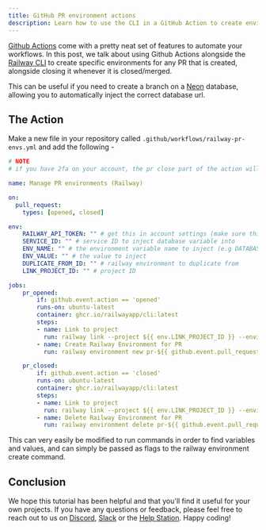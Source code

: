 ```yaml
---
title: GitHub PR environment actions
description: Learn how to use the CLI in a GitHub Action to create environments for PRs
---
```


[Github Actions](https://github.com/features/actions) come with a pretty neat set of features to automate your workflows. In this post, we talk about using Github Actions alongside the [Railway CLI](https://github.com/railwayapp/cli) to create specific environments for any PR that is created, alongside closing it whenever it is closed/merged.

This can be useful if you need to create a branch on a [Neon](https://neon.tech) database, allowing you to automatically inject the correct database url.


## The Action

Make a new file in your repository called `.github/workflows/railway-pr-envs.yml` and add the following -

```yaml
# NOTE
# if you have 2fa on your account, the pr close part of the action will hang (due to 2fa not being supported non-interactively)

name: Manage PR environments (Railway)

on:
  pull_request:
    types: [opened, closed]

env:
    RAILWAY_API_TOKEN: "" # get this in account settings (make sure this is NOT a project token)
    SERVICE_ID: "" # service ID to inject database variable into
    ENV_NAME: "" # the environment variable name to inject (e.g DATABASE_URL)
    ENV_VALUE: "" # the value to inject
    DUPLICATE_FROM_ID: "" # railway environment to duplicate from
    LINK_PROJECT_ID: "" # project ID

jobs:
    pr_opened:
        if: github.event.action == 'opened'
        runs-on: ubuntu-latest
        container: ghcr.io/railwayapp/cli:latest
        steps:
        - name: Link to project
          run: railway link --project ${{ env.LINK_PROJECT_ID }} --environment ${{ env.DUPLICATE_FROM_ID }}
        - name: Create Railway Environment for PR
          run: railway environment new pr-${{ github.event.pull_request.number }} --copy ${{ env.DUPLICATE_FROM_ID }} --service-variable ${{ env.SERVICE_ID }} "${{ env.ENV_NAME }}=${{ env.ENV_VALUE }}"

    pr_closed:
        if: github.event.action == 'closed'
        runs-on: ubuntu-latest
        container: ghcr.io/railwayapp/cli:latest
        steps:
        - name: Link to project
          run: railway link --project ${{ env.LINK_PROJECT_ID }} --environment ${{ env.DUPLICATE_FROM_ID }}
        - name: Delete Railway Environment for PR
          run: railway environment delete pr-${{ github.event.pull_request.number }} || true
```

This can very easily be modified to run commands in order to find variables and values, and can simply be passed as flags to the railway environment create command.

## Conclusion

We hope this tutorial has been helpful and that you'll find it useful for your own projects. If you have any questions or feedback, please feel free to reach out to us on [Discord](https://discord.gg/railway), [Slack](/reference/support#slack) or the [Help Station](https://help.railway.com). Happy coding!